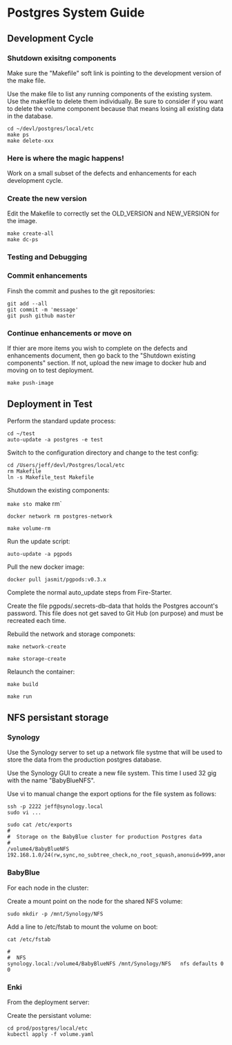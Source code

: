# Postgres System Guide

## Development Cycle

### Shutdown exisitng components

Make sure the "Makefile" soft link is pointing to the development version of the make file.

Use the make file to list any running components of the existing system. Use the makefile to delete them individually. Be sure to consider if you want to delete the volume component because that means losing all existing data in the database.

```
cd ~/devl/postgres/local/etc
make ps
make delete-xxx
```

### Here is where the magic happens!

Work on a small subset of the defects and enhancements for each development cycle.

### Create the new version

Edit the Makefile to correctly set the OLD_VERSION and NEW_VERSION for the image.
```
make create-all
make dc-ps
```

### Testing and Debugging


### Commit enhancements

Finsh the commit and pushes to the git repositories:

```
git add --all
git commit -m 'message'
git push github master
```

### Continue enhancements or move on

If thier are more items you wish to complete on the defects and enhancements document, then go back to the "Shutdown existing components" section. If not, upload the new image to docker hub and moving on to test deployment.

`make push-image`


##  Deployment in Test
Perform the standard update process:

```
cd ~/test
auto-update -a postgres -e test
```

Switch to the configuration directory and change to the test config:

```
cd /Users/jeff/devl/Postgres/local/etc
rm Makefile
ln -s Makefile_test Makefile
```

Shutdown the existing components:

`make sto
`make rm`

`docker network rm postgres-network`

`make volume-rm`

Run the update script:

`auto-update -a pgpods`

Pull the new docker image:

`docker pull jasmit/pgpods:v0.3.x`

Complete the normal auto_update steps from Fire-Starter.

Create the file pgpods/.secrets-db-data that holds the Postgres account's password. This file does not get saved to Git Hub (on purpose) and must be recreated each time.

Rebuild the network and storage componets:

`make network-create`

`make storage-create`

Relaunch the container:

`make build`

`make run`


## NFS persistant storage

### Synology

Use the Synology server to set up a network file systme that will be used to store the data from the production postgres database.

Use the Synology GUI to create a new file system. This time I used 32 gig with the name "BabyBlueNFS". 

Use vi to manual change the export options for the file system as follows:

```
ssh -p 2222 jeff@synology.local
sudo vi ...

sudo cat /etc/exports
#
#  Storage on the BabyBlue cluster for production Postgres data
#
/volume4/BabyBlueNFS	192.168.1.0/24(rw,sync,no_subtree_check,no_root_squash,anonuid=999,anongid=999)
```

### BabyBlue

For each node in the cluster:

Create a mount point on the node for the shared NFS volume:

`sudo mkdir -p /mnt/Synology/NFS`

Add a line to /etc/fstab to mount the volume on boot:

```
cat /etc/fstab

#
#  NFS
synology.local:/volume4/BabyBlueNFS	/mnt/Synology/NFS	nfs	defaults 0 0
```

### Enki

From the deployment server:

Create the persistant volume:

```
cd prod/postgres/local/etc
kubectl apply -f volume.yaml
```







